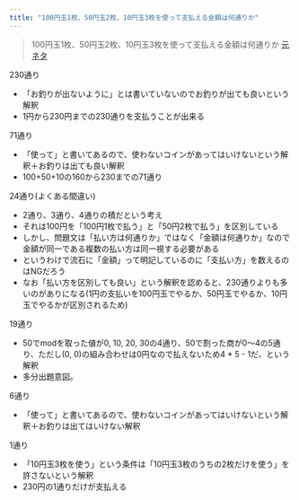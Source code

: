 ```yaml
---
title: "100円玉1枚、50円玉2枚、10円玉3枚を使って支払える金額は何通りか"
---
```


> 100円玉1枚、50円玉2枚、10円玉3枚を使って支払える金額は何通りか
[元ネタ](https://twitter.com/quo_uma428/status/1043119483756281856)

230通り
- 「お釣りが出ないように」とは書いていないのでお釣りが出ても良いという解釈
- 1円から230円までの230通りを支払うことが出来る

71通り
- 「使って」と書いてあるので、使わないコインがあってはいけないという解釈＋お釣りは出ても良い解釈
- 100+50+10の160から230までの71通り

24通り(よくある間違い)
- 2通り、3通り、4通りの積だという考え
- それは100円を「100円1枚で払う」と「50円2枚で払う」を区別している
- しかし、問題文は「払い方は何通りか」ではなく「金額は何通りか」なので金額が同一である複数の払い方は同一視する必要がある
- というわけで流石に「金額」って明記しているのに「支払い方」を数えるのはNGだろう
- なお「払い方を区別しても良い」という解釈を認めると、230通りよりも多いのがありになる(1円の支払いを100円玉でやるか、50円玉でやるか、10円玉でやるかが区別されるため)

19通り
- 50でmodを取った値が0, 10, 20, 30の4通り、50で割った商が0〜4の5通り、ただし(0, 0)の組み合わせは0円なので払えないため4 * 5 - 1だ、という解釈
- 多分出題意図。

6通り
- 「使って」と書いてあるので、使わないコインがあってはいけないという解釈＋お釣りは出てはいけない解釈

1通り
- 「10円玉3枚を使う」という条件は「10円玉3枚のうちの2枚だけを使う」を許さないという解釈
- 230円の1通りだけが支払える
